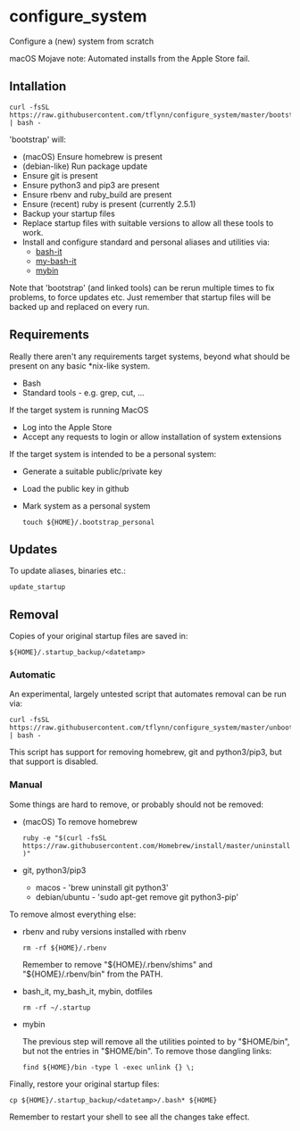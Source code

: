 # configure_system

Configure a (new) system from scratch

macOS Mojave note: Automated installs from the Apple Store fail.


## Intallation

```
curl -fsSL  https://raw.githubusercontent.com/tflynn/configure_system/master/bootstrap.bash | bash -
```

'bootstrap' will:

* (macOS) Ensure homebrew is present
* (debian-like) Run package update
* Ensure git is present
* Ensure python3 and pip3 are present
* Ensure rbenv and ruby_build are present
* Ensure (recent) ruby is present (currently 2.5.1)
* Backup your startup files
* Replace startup files with suitable versions to allow all these tools to work.
* Install and configure standard and personal aliases and utilities via:
    * [bash-it](https://github.com/Bash-it/bash-it)
    * [my-bash-it](https://github.com/tflynn/my-bash-it)
    * [mybin](https://github.com/tflynn/mybin)
    
Note that 'bootstrap' (and linked tools) can be rerun multiple times to fix problems, to force updates etc.
Just remember that startup files will be backed up and replaced on every run.

## Requirements

Really there aren't any requirements target systems, 
beyond what should be present on any basic *nix-like system. 

* Bash
* Standard tools - e.g. grep, cut, ...

If the target system is running MacOS

* Log into the Apple Store
* Accept any requests to login or allow installation of system extensions

If the target system is intended to be a personal system:

* Generate a suitable public/private key
* Load the public key in github
* Mark system as a personal system

    `touch ${HOME}/.bootstrap_personal`

## Updates

To update aliases, binaries etc.:

  `update_startup`
  
## Removal

Copies of your original startup files are saved in:

  `${HOME}/.startup_backup/<datetamp>`
  
### Automatic

An experimental, largely untested script that automates removal can be run via:

```
curl -fsSL  https://raw.githubusercontent.com/tflynn/configure_system/master/unbootstrap.bash | bash -
```

This script has support for removing homebrew, git and python3/pip3, but that support is disabled.
 
### Manual

Some things are hard to remove, or probably should not be removed:

* (macOS) To remove homebrew

    `ruby -e "$(curl -fsSL https://raw.githubusercontent.com/Homebrew/install/master/uninstall)"`
    
* git, python3/pip3

    * macos - 'brew uninstall git python3'
    * debian/ubuntu - 'sudo apt-get remove git python3-pip'

To remove almost everything else:

* rbenv and ruby versions installed with rbenv

    `rm -rf ${HOME}/.rbenv`
    
    Remember to remove "${HOME}/.rbenv/shims" and "${HOME}/.rbenv/bin" from the PATH.
    
* bash_it, my_bash_it, mybin, dotfiles

    `rm -rf ~/.startup`

* mybin

  The previous step will remove all the utilities pointed to by "$HOME/bin", 
  but not the entries in "$HOME/bin". To remove those dangling links:
  
  `find ${HOME}/bin -type l -exec unlink {} \;` 
  
Finally, restore your original startup files:

`cp ${HOME}/.startup_backup/<datetamp>/.bash* ${HOME}`

Remember to restart your shell to see all the changes take effect.
